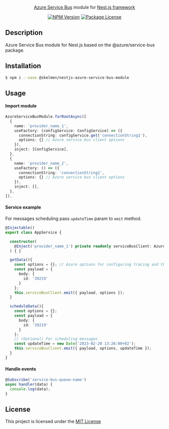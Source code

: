 <p align="center">
<a href="https://docs.microsoft.com/en-us/azure/service-bus-messaging/service-bus-messaging-overview" target="_blank">Azure Service Bus</a> module for <a href="https://nestjs.com" target="_blank">Nest.js framework</a></p>
<p align="center">
<a href="https://www.npmjs.com/package/@skelmen/nestjs-azure-service-bus-module" target="_blank"><img src="https://img.shields.io/npm/v/@skelmen/nestjs-azure-service-bus-module.svg" alt="NPM Version" /></a>
<a href="https://www.npmjs.com/~skelmen" target="_blank"><img src="https://img.shields.io/npm/l/@skelmen/nestjs-azure-service-bus-module.svg" alt="Package License" /></a>
</p>

## Description

Azure Service Bus module for Nest.js based on the @azure/service-bus package.

## Installation

```bash
$ npm i --save @skelmen/nestjs-azure-service-bus-module
```

## Usage

#### Import module

```ts
AzureServiceBusModule.forRootAsync([
  {
    name: 'provider_name_1',
    useFactory: (configService: ConfigService) => ({
      connectionString: configService.get('connectionString1'),
      options: {} // Azure service bus client options
    }),
    inject: [ConfigService],
  },
  {
    name: 'provider_name_2',
    useFactory: () => ({
      connectionString: 'connectionString2',
      options: {} // Azure service bus client options
    }),
    inject: [],
  },
]),
```

#### Service example

For messages scheduling pass `updateTime` param to `emit` method.

```ts
@Injectable()
export class AppService {

  constructor(
    @Inject('provider_name_1') private readonly serviceBusClient: AzureServiceBusClient,
  ) { }

  getData(){
    const options = {}; // Azure options for configuring tracing and the abortSignal
    const payload = {
      body: {
        id: '39219'
      }
    };
    this.serviceBusClient.emit({ payload, options });
  }

  scheduleData(){
    const options = {};
    const payload = {
      body: {
        id: '39219'
      }
    };
    // (Optional) For scheduling messages
    const updateTime = new Date('2023-02-20 13:26:00+02');
    this.serviceBusClient.emit({ payload, options, updateTime });
  }
}
```

#### Handle events

```ts
@Subscribe('service-bus-queue-name')
async handler(data) {
  console.log(data);
}
```

## License
This project is licensed under the [MIT License](LICENSE.md)
